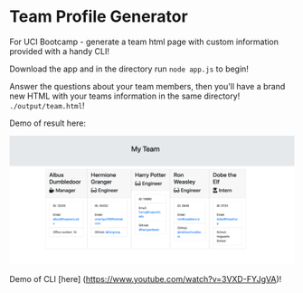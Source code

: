 # Team Profile Generator
For UCI Bootcamp - generate a team html page with custom information provided with a handy CLI!

Download the app and in the directory run `node app.js` to begin!

Answer the questions about your team members, then you'll have a brand new HTML with your teams information in the same directory! `./output/team.html`!

Demo of result here:

<img src="demo.png" />

Demo of CLI [here] (https://www.youtube.com/watch?v=3VXD-FYJgVA)!
